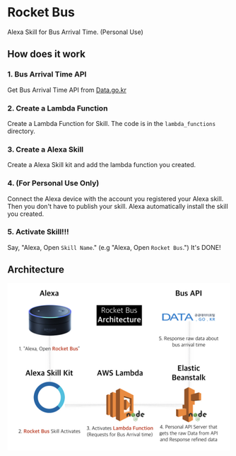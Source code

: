 # Rocket Bus

Alexa Skill for Bus Arrival Time. (Personal Use)

## How does it work

### 1. Bus Arrival Time API

Get Bus Arrival Time API from [Data.go.kr](https://www.data.go.kr/)

### 2. Create a Lambda Function

Create a Lambda Function for Skill. The code is in the `lambda_functions` directory.

### 3. Create a Alexa Skill

Create a Alexa Skill kit and add the lambda function you created.

### 4. (For Personal Use Only)

Connect the Alexa device with the account you registered your Alexa skill. Then you don't have to publish your skill. Alexa automatically install the skill you created.

### 5. Activate Skill!!!

Say, "Alexa, Open `Skill Name`." (e.g "Alexa, Open `Rocket Bus`.") It's DONE!


## Architecture

![Skill Architecture](https://github.com/Rocket-Hyun/AlexaRocketBus/blob/master/alexa-rocket-bus-architecture.001.jpeg?raw=true)
